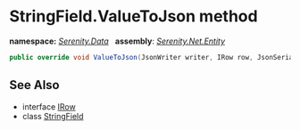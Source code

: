 # StringField.ValueToJson method
**namespace:** *[Serenity.Data](../../README.md#serenity.data-namespace)*   **assembly**: *[Serenity.Net.Entity](../../README.md)*

```csharp
public override void ValueToJson(JsonWriter writer, IRow row, JsonSerializer serializer)
```

## See Also

* interface [IRow](../IRow.md)
* class [StringField](../StringField.md)